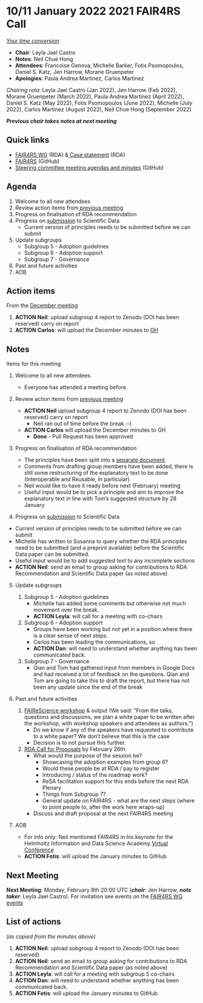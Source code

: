 # 10/11 January 2022 2021 FAIR4RS Call

_[Your time conversion](https://www.timeanddate.com/worldclock/fixedtime.html?msg=FAIR4RS+May+committee+meeting&iso=20210510T20&p1=1440)_


* **Chair**: Leyla Jael Castro
* **Notes**: Neil Chue Hong
* **Attendees**: Francoise Genova, Michelle Barker, Fotis Psomopoulos, Daniel S. Katz, Jen Harrow, Morane Gruenpeter
* **Apologies**: Paula Andrea Martinez, Carlos Martinez

_Chairing rota_: Leyla Jael Castro (Jan 2022), Jen Harrow (Feb 2022), Morane Gruenpeter (March 2022), Paula Andrea Martinez (April 2022), Daniel S. Katz (May 2022), Fotis Psomopoulos (June 2022), Michelle (July 2022), Carlos Martinez (August 2022), Neil Chue Hong (September 2022)

**_Previous chair takes notes at next meeting_**


## Quick links



* [FAIR4RS WG](https://www.rd-alliance.org/groups/fair-4-research-software-fair4rs-wg) (RDA) &[ Case statement](https://www.rd-alliance.org/group/fair-4-research-software-fair4rs-wg/case-statement/fair-research-software-wg-case-statement) (RDA)
* [FAIR4RS](https://github.com/force11/FAIR4RS) (GitHub)
* [Steering committee meeting agendas and minutes](https://github.com/force11/FAIR4RS/tree/master/meetings/2020) (GitHub)


## Agenda



1. Welcome to all new attendees
2. Review action items from[ previous meeting](https://github.com/force11/FAIR4RS/blob/master/meetings/2021/2021-12-13-Minutes.md#list-of-actions)
3. Progress on finalisation of RDA recommendation
4. Progress on [submission](https://docs.google.com/document/d/16KrE62qjTt-4AXpT-c2OhVDp25eP7-h_mokhelVLM60/edit) to Scientific Data
    - Current version of principles needs to be submitted before we can submit
5. Update subgroups
    - Subgroup 5 - Adoption guidelines
    - Subgroup 6 - Adoption support
    - Subgroup 7 - Governance
6. Past and future activities
7. AOB


## Action items

From the [December meeting](https://docs.google.com/document/d/1JFGdnVJQJofqochcwpnVuoZsZNu2Izu6sXsZxeX4EuA/edit#heading=h.j7k7ef3xu2pn)



1. **ACTION Neil**: upload subgroup 4 report to Zenodo (DOI has been reserved) carry on report
2. **ACTION Carlos**: will upload the December minutes to [GH](https://github.com/force11/FAIR4RS/blob/master/meetings/2021/2021-12-13-Minutes.md)


## Notes

Items for this meeting

1. Welcome to all new attendees
    - Everyone has attended a meeting before.
2. Review action items from [previous meeting](https://github.com/force11/FAIR4RS/blob/master/meetings/2021/2021-12-13-Minutes.md)
    - **ACTION Neil** upload subgroup 4 report to Zenodo (DOI has been reserved) carry on report
      - Neil ran out of time before the break :-(
    - **ACTION Carlos** will upload the December minutes to GH
      - **Done** - Pull Request has been approved

3. Progress on finalisation of RDA recommendation
    - The principles have been split into a [separate document](https://docs.google.com/document/d/1bo7wosprdzdVYhJBqJUkJmXbM4frB9cpkK_aLOZWsYs/edit#).
    - Comments from drafting group members have been added, there is still some restructuring of the explanatory text to be done (Interoperable and Reusable, in particular)
    - Neil would like to have it ready before next (February) meeting
    - Useful input would be to pick a principle and aim to improve the explanatory text in line with Tom’s suggested structure by 28 January

4. Progress on [submission](https://docs.google.com/document/d/16KrE62qjTt-4AXpT-c2OhVDp25eP7-h_mokhelVLM60/edit) to Scientific Data
  - Current version of principles needs to be submitted before we can submit
  - Michelle has written to Susanna to query whether the RDA principles need to be submitted (and a preprint available) before the Scientific Data paper can be submitted.
  - Useful input would be to add suggested text to any incomplete sections
  - **ACTION Neil**: send an email to group asking for contributions to RDA Recommendation and Scientific Data paper (as noted above)

5. Update subgroups
    1. Subgroup 5 - Adoption guidelines
        - Michelle has added some comments but otherwise not much movement over the break.
        - **ACTION Leyla**: will call for a meeting with co-chairs
    2. Subgroup 6 - Adoption support
        - Groups have been working but not yet in a position where there is a clear sense of next steps.
        - Carlos has been leading the communications, so
        - **ACTION Dan**: will need to understand whether anything has been communicated back.
    3. Subgroup 7 - Governance
        - Qian and Tom had gathered input from members in Google Docs and had received a lot of feedback on the questions. Qian and Tom are going to take this to draft the report, but there has not been any update since the end of the break
6. Past and future activities
    1. [FAIReScience workshop](https://researchsoft.github.io/FAIReScience/) & output (We said: "From the talks, questions and discussions, we plan a white paper to be written after the workshop, with workshop speakers and attendees as authors.")
        - Do we know if any of the speakers have requested to contribute to a white paper? We don’t believe that this is the case
        - Decision is to not pursue this further.
    2. [RDA Call for Proposals](https://www.rd-alliance.org/rdas-19th-plenary-call-sessions) by February 26th
        - What would the purpose of the session be?
            - Showcasing the adoption examples from group 6?
            - Would these people be at RDA / pay to register
            - Introducing / status of the roadmap work?
            - ReSA facilitation support for this ends before the next RDA Plenary
            - Things from Subgroup 7?
            - General update on FAIR4RS - what are the next steps (where to point people to, after the work here wraps-up)
        - Discuss and draft proposal at the next FAIR4RS meeting

7. AOB
    - For info only: Neil mentioned FAIR4RS in his keynote for the Helmholtz Information and Data Science Academy [Virtual Conference](https://hopin.com/events/hida-virtual-annual-conference)
    - **ACTION Fotis**: will upload the January minutes to GitHub


## Next Meeting

**Next Meeting**: Monday, February 8th 20:00 UTC (**_chair_**: Jen Harrow, **_note taker_**: Leyla Jael Castro). For invitation see events on the [FAIR4RS WG events](https://www.rd-alliance.org/node/69317/events)


## List of actions

_(as copied from the minutes above)_

1. **ACTION Neil**: upload subgroup 4 report to Zenodo (DOI has been reserved)
2. **ACTION Neil**: send an email to group asking for contributions to RDA Recommendation and Scientific Data paper (as noted above)
3. **ACTION Leyla**: will call for a meeting with subgroup 5 co-chairs
4. **ACTION Dan**: will need to understand whether anything has been communicated back.
5. **ACTION Fotis**: will upload the January minutes to GitHub
